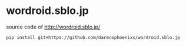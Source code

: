 # wordroid.sblo.jp
source code of http://wordroid.sblo.jp/

```
pip install git+https://github.com/darecophoenixx/wordroid.sblo.jp
```
